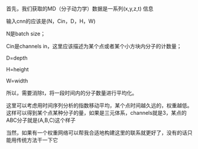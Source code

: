 首先，我们获取的MD（分子动力学）数据是一系列(x,y,z,t) 信息

输入cnn的应该是(N，Cin，D，H，W)

N是batch size；

Cin是channels in，这里应该描述为某个点或者某个小方块内分子的计数量；

D=depth

H=height

W=width



所以，需要消除t，将一段时间内的分子数量进行平均化。

这里可以考虑用时间序列分析的指数移动平均，某个点时间越久远的，权重越低。这样可以得到某个点某种分子的量，如果是三元体系，channels就是3，某点的ABC分子就是(A,B,C)这个样子

当然，如果有一个权重网络可以帮我合适地构建这里的联系就更好了，没有的话只能用传统方法干一下它